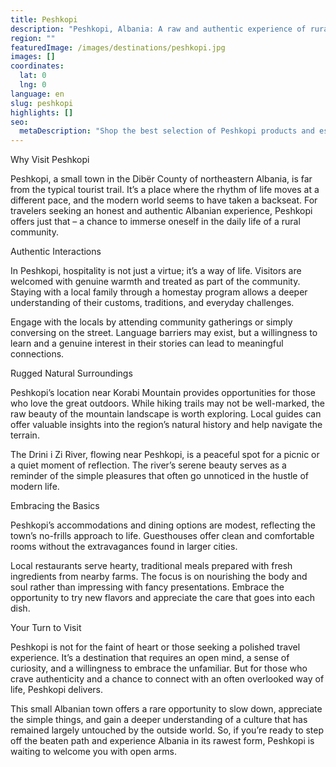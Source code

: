 ```yaml
---
title: Peshkopi
description: "Peshkopi, Albania: A raw and authentic experience of rural life, far from the beaten tourist path."
region: ""
featuredImage: /images/destinations/peshkopi.jpg
images: []
coordinates:
  lat: 0
  lng: 0
language: en
slug: peshkopi
highlights: []
seo:
  metaDescription: "Shop the best selection of Peshkopi products and essentials. Find all your Peshkopi needs in one convenient place."
---
```


Why Visit Peshkopi

Peshkopi, a small town in the Dibër County of northeastern Albania, is far from the typical tourist trail. It’s a place where the rhythm of life moves at a different pace, and the modern world seems to have taken a backseat. For travelers seeking an honest and authentic Albanian experience, Peshkopi offers just that – a chance to immerse oneself in the daily life of a rural community.

Authentic Interactions

In Peshkopi, hospitality is not just a virtue; it’s a way of life. Visitors are welcomed with genuine warmth and treated as part of the community. Staying with a local family through a homestay program allows a deeper understanding of their customs, traditions, and everyday challenges.

Engage with the locals by attending community gatherings or simply conversing on the street. Language barriers may exist, but a willingness to learn and a genuine interest in their stories can lead to meaningful connections.

Rugged Natural Surroundings

Peshkopi’s location near Korabi Mountain provides opportunities for those who love the great outdoors. While hiking trails may not be well-marked, the raw beauty of the mountain landscape is worth exploring. Local guides can offer valuable insights into the region’s natural history and help navigate the terrain.

The Drini i Zi River, flowing near Peshkopi, is a peaceful spot for a picnic or a quiet moment of reflection. The river’s serene beauty serves as a reminder of the simple pleasures that often go unnoticed in the hustle of modern life.

Embracing the Basics

Peshkopi’s accommodations and dining options are modest, reflecting the town’s no-frills approach to life. Guesthouses offer clean and comfortable rooms without the extravagances found in larger cities.

Local restaurants serve hearty, traditional meals prepared with fresh ingredients from nearby farms. The focus is on nourishing the body and soul rather than impressing with fancy presentations. Embrace the opportunity to try new flavors and appreciate the care that goes into each dish.

Your Turn to Visit

Peshkopi is not for the faint of heart or those seeking a polished travel experience. It’s a destination that requires an open mind, a sense of curiosity, and a willingness to embrace the unfamiliar. But for those who crave authenticity and a chance to connect with an often overlooked way of life, Peshkopi delivers.

This small Albanian town offers a rare opportunity to slow down, appreciate the simple things, and gain a deeper understanding of a culture that has remained largely untouched by the outside world. So, if you’re ready to step off the beaten path and experience Albania in its rawest form, Peshkopi is waiting to welcome you with open arms.

